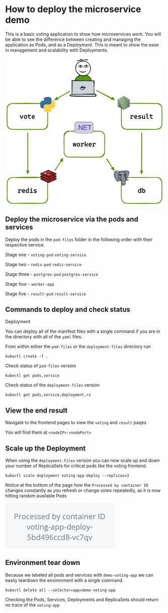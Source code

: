 # How to deploy the microservice demo

This is a basic voting application to show how microservices work. You will be able to see the difference between creating and managing the application as Pods, and as a Deployment. This is meant to show the ease in management and scalability with Deployments.

![Architecture Overview](/images/architecture.excalidraw.png)

## Deploy the microservice via the pods and services

Deploy the pods in the `pod-files` folder in the following order with their respective service.

Stage one - `voting-pod` `voting-service`

Stage two - `redis-pod` `redis-service`

Stage three - `postgres-pod` `postgres-service`

Stage four - `worker-app`

Stage five - `result-pod` `result-service`

## Commands to deploy and check status

Deployment

You can deploy all of the manifest files with a single command if you are in the directory with all of the `yaml` files.

From within either the `pod-files` or the `deployment-files` directory run

``` shell
kubectl create -f .
```

Check status of `pod-files` version

``` shell
kubectl get pods,service
```

Check status of the `deployment-files` version

```shell
kubectl get pods,service,deployment,rs
```

## View the end result

Navigate to the frontend pages to view the `voting` and `result` paqes

You will find them at `<nodeIP>:<nodePort>`

## Scale up the Deployment

When using the `deployment-files` version you can now scale up and down your number of ReplicaSets for critical pods like the voting frontend.

``` shell
kubectl scale deployment voting-app-deploy --replicas=3
```

Notice at the bottom of the page how the `Processed by container ID` changes constantly as you refresh or change votes repeatedly, as it is now hitting random available Pods

![Example](/images/id.example.png)

## Environment tear down

Because we labeled all pods and services with `demo-voting-app` we can easily teardown the environment with a single command.

``` shell
kubectl delete all --selector=app=demo-voting-app
```

Checking the Pods, Services, Deployments and ReplicaSets should return no trace of the `voting-app`
